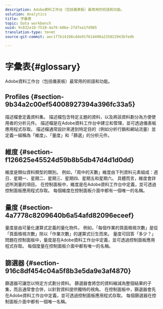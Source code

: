```yaml
---
description: Adobe資料工作台（包括儀表板）最常用的術語和功能。
solution: Analytics
title: 字彙表
topic: Data workbench
uuid: 9c832e10-f518-4a76-b06e-2fd7ea1fd985
translation-type: tm+mt
source-git-commit: aec1f7b14198cdde91f61d490a235022943bfedb

---
```



# 字彙表{#glossary}

Adobe資料工作台（包括儀表板）最常用的術語和功能。

## Profiles {#section-9b34a2c00ef54008927394a396fc33a5}

描述檔會定義資料集。 描述檔包含特定主題的資料，以及將該資料劃分為方便使用者的分析元件。 描述檔是在Adobe資料工作台中建立和管理，並可透過儀表板應用程式存取。 描述檔通常設計來達到特定目的（例如分析行銷和網站流量）並定義一組稱為「維度」、「量度」和「篩選」的分析元件。

## 維度 {#section-f126625e45524d59b8b5db47d4d1d0dd}

維度是類似資料類型的類別。 例如，「周中的天數」維度由下列資料元素組成：週日、星期一、星期二、星期三、星期四、星期五和星期六。 具體而言，維度會詳述所測量的項目。 在控制面板中，維度是在Adobe資料工作台中定義，並可透過控制面板應用程式存取。 每個維度在控制面板介面中都有一個唯一的名稱。

## 量度 {#section-4a7778c8209640b6a54afd82096eceef}

量度是由可量化運算式定義的量化物件。 例如，「每個作業的頁面檢視次數」是從「頁面檢視次數」除以「作業次數」的運算式衍生而來。 量度可回答「多少？」問題在控制面板中，量度是在Adobe資料工作台中定義，並可透過控制面板應用程式存取。 每個度量在控制面板介面中都有唯一的名稱。

## 篩選器 {#section-916c8df454c04a5f8b3e5da9e3af4870}

篩選器可讓您以特定方式劃分資料。 篩選器會將您的資料縮減為整個結果的子集，而且通常會合併，以針對資料提供獨特的視角。 在控制面板中，篩選器會先在Adobe資料工作台中定義，並可透過控制面板應用程式存取。 每個篩選器在控制面板介面中都有一個唯一名稱。
